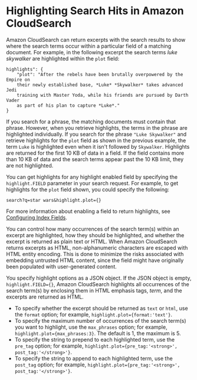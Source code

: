# Highlighting Search Hits in Amazon CloudSearch<a name="highlighting"></a>

Amazon CloudSearch can return excerpts with the search results to show where the search terms occur within a particular field of a matching document\. For example, in the following excerpt the search terms *luke skywalker* are highlighted within the `plot` field:

```
highlights": {
    "plot": "After the rebels have been brutally overpowered by the Empire on
    their newly established base, *Luke* *Skywalker* takes advanced Jedi 
    training with Master Yoda, while his friends are pursued by Darth Vader 
    as part of his plan to capture *Luke*."
}
```

If you search for a phrase, the matching documents must contain that phrase\. However, when you retrieve highlights, the terms in the phrase are highlighted individually\. If you search for the phrase `"Luke Skywalker"` and retrieve highlights for the `plot` field as shown in the previous example, the term `Luke` is highlighted even when it isn't followed by `Skywalker`\. Highlights are returned for the first 10 KB of data in a field\. If the field contains more than 10 KB of data and the search terms appear past the 10 KB limit, they are not highlighted\.

You can get highlights for any highlight enabled field by specifying the `highlight.FIELD` parameter in your search request\. For example, to get highlights for the `plot` field shown, you could specify the following:

```
search?q=star wars&highlight.plot={}
```

For more information about enabling a field to return highlights, see [Configuring Index Fields](configuring-index-fields.md)\.

You can control how many occurrences of the search term\(s\) within an excerpt are highlighted, how they should be highlighted, and whether the excerpt is returned as plain text or HTML\. When Amazon CloudSearch returns excerpts as HTML, non\-alphanumeric characters are escaped with HTML entity encoding\. This is done to minimize the risks associated with embedding untrusted HTML content, since the field might have originally been populated with user\-generated content\. 

You specify highlight options as a JSON object\. If the JSON object is empty, `highlight.FIELD={}`, Amazon CloudSearch highlights all occurrences of the search term\(s\) by enclosing them in HTML emphasis tags, <em>*term*</em>, and the excerpts are returned as HTML\. 
+ To specify whether the excerpt should be returned as `text` or `html`, use the `format` option; for example, `highlight.plot={format:'text'}`\.
+ To specify the maximum number of occurrences of the search term\(s\) you want to highlight, use the `max_phrases` option; for example, `highlight.plot={max_phrases:3}`\. The default is 1, the maximum is 5\.
+ To specify the string to prepend to each highlighted term, use the `pre_tag` option; for example, `highlight.plot={pre_tag:'<strong>', post_tag:'</strong>'}`\.
+ To specify the string to append to each highlighted term, use the `post_tag` option; for example, `highlight.plot={pre_tag:'<strong>', post_tag:'</strong>'}`\.